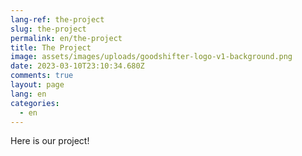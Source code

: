 ```yaml
---
lang-ref: the-project
slug: the-project
permalink: en/the-project
title: The Project
image: assets/images/uploads/goodshifter-logo-v1-background.png
date: 2023-03-10T23:10:34.680Z
comments: true
layout: page
lang: en
categories:
  - en
---
```

Here is our project!